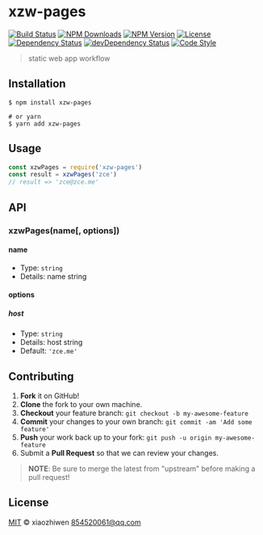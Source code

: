 # xzw-pages

[![Build Status][travis-image]][travis-url]
[![NPM Downloads][downloads-image]][downloads-url]
[![NPM Version][version-image]][version-url]
[![License][license-image]][license-url]
[![Dependency Status][dependency-image]][dependency-url]
[![devDependency Status][devdependency-image]][devdependency-url]
[![Code Style][style-image]][style-url]

> static web app workflow

## Installation

```shell
$ npm install xzw-pages

# or yarn
$ yarn add xzw-pages
```

## Usage

<!-- TODO: Introduction of API use -->

```javascript
const xzwPages = require('xzw-pages')
const result = xzwPages('zce')
// result => 'zce@zce.me'
```

## API

<!-- TODO: Introduction of API -->

### xzwPages(name[, options])

#### name

- Type: `string`
- Details: name string

#### options

##### host

- Type: `string`
- Details: host string
- Default: `'zce.me'`

## Contributing

1. **Fork** it on GitHub!
2. **Clone** the fork to your own machine.
3. **Checkout** your feature branch: `git checkout -b my-awesome-feature`
4. **Commit** your changes to your own branch: `git commit -am 'Add some feature'`
5. **Push** your work back up to your fork: `git push -u origin my-awesome-feature`
6. Submit a **Pull Request** so that we can review your changes.

> **NOTE**: Be sure to merge the latest from "upstream" before making a pull request!

## License

[MIT](LICENSE) &copy; xiaozhiwen <854520061@qq.com>



[travis-image]: https://img.shields.io/travis/zce/xzw-pages/master.svg
[travis-url]: https://travis-ci.org/zce/xzw-pages
[downloads-image]: https://img.shields.io/npm/dm/xzw-pages.svg
[downloads-url]: https://npmjs.org/package/xzw-pages
[version-image]: https://img.shields.io/npm/v/xzw-pages.svg
[version-url]: https://npmjs.org/package/xzw-pages
[license-image]: https://img.shields.io/github/license/zce/xzw-pages.svg
[license-url]: https://github.com/zce/xzw-pages/blob/master/LICENSE
[dependency-image]: https://img.shields.io/david/zce/xzw-pages.svg
[dependency-url]: https://david-dm.org/zce/xzw-pages
[devdependency-image]: https://img.shields.io/david/dev/zce/xzw-pages.svg
[devdependency-url]: https://david-dm.org/zce/xzw-pages?type=dev
[style-image]: https://img.shields.io/badge/code_style-standard-brightgreen.svg
[style-url]: https://standardjs.com
